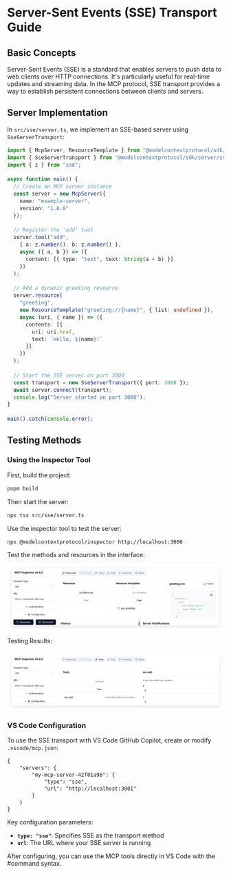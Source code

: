 # Server-Sent Events (SSE) Transport Guide

## Basic Concepts

Server-Sent Events (SSE) is a standard that enables servers to push data to web clients over HTTP connections. It's particularly useful for real-time updates and streaming data. In the MCP protocol, SSE transport provides a way to establish persistent connections between clients and servers.

## Server Implementation

In `src/sse/server.ts`, we implement an SSE-based server using `SseServerTransport`:

```typescript
import { McpServer, ResourceTemplate } from "@modelcontextprotocol/sdk/server/mcp.js";
import { SseServerTransport } from "@modelcontextprotocol/sdk/server/sse.js";
import { z } from "zod";

async function main() {
  // Create an MCP server instance
  const server = new McpServer({
    name: "example-server",
    version: "1.0.0"
  });

  // Register the 'add' tool
  server.tool("add",
    { a: z.number(), b: z.number() },
    async ({ a, b }) => ({
      content: [{ type: "text", text: String(a + b) }]
    })
  );

  // Add a dynamic greeting resource
  server.resource(
    "greeting",
    new ResourceTemplate("greeting://{name}", { list: undefined }),
    async (uri, { name }) => ({
      contents: [{
        uri: uri.href,
        text: `Hello, ${name}!`
      }]
    })
  );

  // Start the SSE server on port 3000
  const transport = new SseServerTransport({ port: 3000 });
  await server.connect(transport);
  console.log("Server started on port 3000");
}

main().catch(console.error);
```

## Testing Methods

### Using the Inspector Tool

First, build the project:

```bash
pnpm build
```

Then start the server:

```bash
npx tsx src/sse/server.ts
```

Use the inspector tool to test the server:

```bash
npx @modelcontextprotocol/inspector http://localhost:3000
```

Test the methods and resources in the interface:

![SSE Test Interface](image/sse_1744440828533.png)

Testing Results:

![SSE Test Results](image/sse_1744440885070.png)

### VS Code Configuration

To use the SSE transport with VS Code GitHub Copilot, create or modify `.vscode/mcp.json`:

```jsonc
{
    "servers": {
        "my-mcp-server-42f01a96": {
            "type": "sse",
            "url": "http://localhost:3001"
        }
    }
}
```

Key configuration parameters:
* **`type: "sse"`**: Specifies SSE as the transport method
* **`url`**: The URL where your SSE server is running

After configuring, you can use the MCP tools directly in VS Code with the #command syntax.